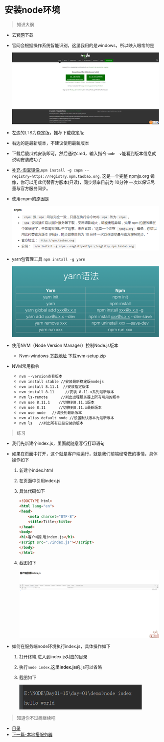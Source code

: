 # 安装node环境

> 知识大纲
* 去[官网](https://nodejs.org/en/)下载
* 官网会根据操作系统智能识别，这里我用的是windows，所以映入眼帘的是

    ![](./images/node官网.jpg)
    
* 左边的LTS为稳定版，推荐下载稳定版
* 右边的是最新版本，不建议使用最新版本
* 下载后傻瓜式安装即可，然后通过cmd，输入指令`node -v`能看到版本信息就说明安装成功了
* [补充-淘宝镜像](https://npm.taobao.org/),`npm install -g cnpm --registry=https://registry.npm.taobao.org`,
    这是一个完整 npmjs.org 镜像，你可以用此代替官方版本(只读)，同步频率目前为 10分钟 一次以保证尽量与官方服务同步。 
    
* 使用cnpm的原因是   

    ![](./images/为什么使用cnpm.jpg)  
    
* yarn包管理工具 `npm install -g yarn`

    ![](./images/yarn常用指令.png)
    
* 使用NVM（Node Version Manager）控制Node.js版本 

    * Nvm-windows  [下载地址](https://github.com/coreybutler/nvm-windows) 下载nvm-setup.zip

* NVM常用指令
    * ``nvm --version查看版本``
    * ``nvm install stable //安装最新稳定版nodejs``
    * ``nvm install 8.11.1  //安装指定版本``
    * ``nvm install 8.11     //安装 8.11.x系列最新版本``
    * ``nvm ls-remote      //列出远程服务器上所有可用的版本``
    * ``nvm use 8.11.1    //切换到8.11.1版本``
    * ``nvm use 8.11      //切换到8.11.x最新版本``
    * ``nvm use node   //切换到最新版本``
    * ``nvm alias default node //设置默认版本为最新版本``
    * ``nvm ls   //列出所有已经安装的版本``     
        
    

> 练习
* 我们先新建个index.js，里面就随意写行打印语句

* 如果在页面中打开，这个就是客户端运行，就是我们前端经常做的事情，具体操作如下
    1. 新建个index.html
    2. 在页面中引用index.js
    3. 具体代码如下
        ```html
        <!DOCTYPE html>
        <html lang="en">
        <head>
            <meta charset="UTF-8">
            <title>Title</title>
        </head>
        <body>
        <h1>客户端引用index.js</h1>
        <script src="./index.js"></script>
        </body>
        </html>
        ```
    4. 截图如下
    
        ![](./images/客户端引用.jpg)    
        
* 如何在服务端node环境执行index.js，具体操作如下
    1. 打开终端,进入到index.js对应的目录
    2. 执行`node index`,这里**index.js**的.js可以省略
    3. 截图如下
    
        ![](./images/服务端执行.jpg)
        
> 知道你不过瘾继续吧

* [目录](../../README.md)
* [下一篇-本地搭服务器](../day-02/本地搭服务器.md)
  
        
        
    
        
            